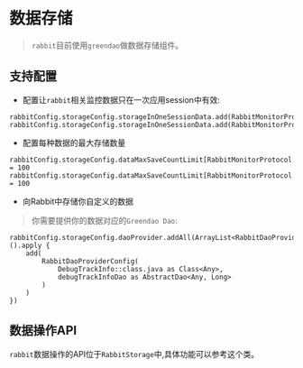 # 数据存储

>`rabbit`目前使用`greendao`做数据存储组件。

## 支持配置

- 配置让`rabbit`相关监控数据只在一次应用session中有效:

``` 
rabbitConfig.storageConfig.storageInOneSessionData.add(RabbitMonitorProtocol.FPS.name)
rabbitConfig.storageConfig.storageInOneSessionData.add(RabbitMonitorProtocol.NET.name)
```

- 配置每种数据的最大存储数量

```
rabbitConfig.storageConfig.dataMaxSaveCountLimit[RabbitMonitorProtocol.NET.name] = 100
rabbitConfig.storageConfig.dataMaxSaveCountLimit[RabbitMonitorProtocol.EXCEPTION.name] = 100
```

- 向Rabbit中存储你自定义的数据

>你需要提供你的数据对应的`Greendao Dao`:

```
rabbitConfig.storageConfig.daoProvider.addAll(ArrayList<RabbitDaoProviderConfig>().apply {
    add(
        RabbitDaoProviderConfig(
            DebugTrackInfo::class.java as Class<Any>,
            debugTrackInfoDao as AbstractDao<Any, Long>
        )
    )
})
```

## 数据操作API

`rabbit`数据操作的API位于`RabbitStorage`中,具体功能可以参考这个类。